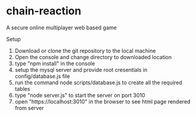 
# chain-reaction
A secure online multiplayer web based game

Setup
1. Download or clone the git repository to the local machine
2. Open the console and change directory to downloaded location
3. type "npm install" in the console
4. setup the mysql server and provide root cresentials in config/database.js file
5. run the command node scripts/database.js to create all the required tables
6. type "node server.js" to start the server on port 3010
7. open "https://localhost:3010" in the browser to see html page rendered from server
